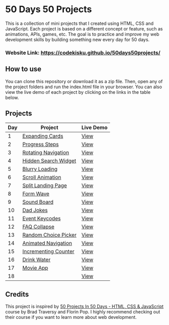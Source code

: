 # 50 Days 50 Projects

This is a collection of mini projects that I created using HTML, CSS and JavaScript. Each project is based on a different concept or feature, such as animations, APIs, games, etc. The goal is to practice and improve my web development skills by building something new every day for 50 days.

### Website Link: https://codekisku.github.io/50days50projects/

## How to use

You can clone this repository or download it as a zip file. Then, open any of the project folders and run the index.html file in your browser. You can also view the live demo of each project by clicking on the links in the table below.

## Projects

| Day | Project | Live Demo |
| --- | ------- | --------- |
| 1 | [Expanding Cards](https://github.com/CodeKisku/50days50projects/tree/master/Expanding%20Cards) | [View](https://codekisku.github.io/50days50projects/Expanding%20Cards/index.html) |
| 2 | [Progress Steps](https://github.com/CodeKisku/50days50projects/tree/master/Progress%20Steps) | [View](https://codekisku.github.io/50days50projects/Progress%20Steps/index.html) |
| 3 | [Rotating Navigation](https://github.com/CodeKisku/50days50projects/tree/master/Rotating%20Navigation) | [View](https://codekisku.github.io/50days50projects/Rotating%20Navigation/index.html) |
| 4 | [Hidden Search Widget](https://github.com/CodeKisku/50days50projects/tree/master/Hidden%20Search%20Widget) | [View](https://codekisku.github.io/50days50projects/Hidden%20Search%20Widget/index.html) |
| 5 | [Blurry Loading](https://github.com/CodeKisku/50days50projects/tree/master/Blurry%20Loading) | [View](https://codekisku.github.io/50days50projects/Blurry%20Loading/index.html) |
| 6 | [Scroll Animation](https://github.com/CodeKisku/50days50projects/tree/master/Scroll%20Animation) | [View](https://codekisku.github.io/50days50projects/Scroll%20Animation/index.html) |
| 7 | [Split Landing Page](https://github.com/CodeKisku/50days50projects/tree/master/Split%20Landing%20Page) | [View](https://codekisku.github.io/50days50projects/Split%20Landing%20Page/index.html) |
| 8 | [Form Wave](https://github.com/CodeKisku/50days50projects/tree/master/Form%20Wave%20Animation) | [View](https://codekisku.github.io/50days50projects/Form%20Wave%20Animation/index.html) |
| 9 | [Sound Board](https://github.com/CodeKisku/50days50projects/tree/master/Sound%20Board) | [View](https://codekisku.github.io/50days50projects/Sound%20Board/index.html) |
| 10 | [Dad Jokes](https://github.com/CodeKisku/50days50projects/tree/master/Dad%20Jokes) | [View](https://codekisku.github.io/50days50projects/Dad%20Jokes/index.html) |
| 11 | [Event Keycodes](https://github.com/CodeKisku/50days50projects/tree/master/Event%20Keycodes) | [View](https://codekisku.github.io/50days50projects/Event%20Keycodes/index.html) |
| 12 | [FAQ Collapse](https://github.com/CodeKisku/50days50projects/tree/master/FAQ%20Collapse) | [View](https://codekisku.github.io/50days50projects/Faq%20Collapse/index.html) |
| 13 | [Random Choice Picker](https://github.com/CodeKisku/50days50projects/tree/master/Random%20Choice%20Picker) | [View](https://codekisku.github.io/50days50projects/Random%20Choice%20Picker/index.html) |
| 14 | [Animated Navigation](https://github.com/CodeKisku/50days50projects/tree/master/Animated%20Navigation) | [View](https://codekisku.github.io/50days50projects/Animated%20Navigation/index.html) |
| 15 | [Incrementing Counter](https://github.com/CodeKisku/50days50projects/tree/master/Incrementing%20Counter) | [View](https://codekisku.github.io/50days50projects/Incrementing%20Counter/index.html) |
| 16 | [Drink Water](https://github.com/CodeKisku/50days50projects/tree/master/Drink%20Water) | [View](https://codekisku.github.io/50days50projects/Drink%20Water/index.html) |
| 17 | [Movie App](https://github.com/CodeKisku/50days50projects/tree/master/Movie%20App) | [View](https://codekisku.github.io/50days50projects/Movie%20App/index.html) |
| 18 | []() | [View]() |

## Credits

This project is inspired by [50 Projects In 50 Days - HTML, CSS & JavaScript](https://www.udemy.com/course/50-projects-50-days/) course by Brad Traversy and Florin Pop. I highly recommend checking out their course if you want to learn more about web development.
